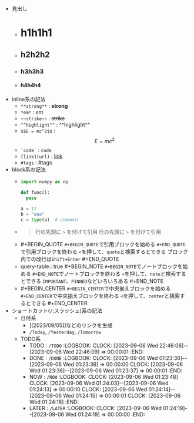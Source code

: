 - 見出し
	- # h1h1h1
	- ## h2h2h2
	- ### h3h3h3
	- #### h4h4h4
- inline系の記法
	- `**strong**` : **strong**
	- `*em*` : *em*
	- `~~strike~~` : ~~strike~~
	- `^^highlight^^` : ^^highlight^^
	- `$$E = mc^2$$` : $$E = mc^2$$
	- `` `code` ``  : `code`
	- `[link](url)` : [link](https://github.com/hachian/digital_garden)
	- `#tags`  : #tags
- block系の記法
	- ```python
	  import numpy as np
	  
	  def func():
	    pass
	  
	  a = 12
	  b = "aaa"
	  c = type(a)  # comment
	  ```
	- > 行の先頭に `>` を付けて引用
	  > 行の先頭に `>` を付けて引用
	- #+BEGIN_QUOTE
	  `#+BEGIN_QUOTE`で引用ブロックを始める
	  `#+END_QUOTE`で引用ブロックを終わる
	  `<`を押して、`quote`と検索するとできる
	  ブロック内での改行は`Shift+Enter`
	  #+END_QUOTE
	- query-table:: true
	  #+BEGIN_NOTE
	  `#+BEGIN_NOTE`でノートブロックを始める
	  `#+END_NOTE`でノートブロックを終わる
	  `<`を押して、`note`と検索するとできる
	  `IMPORTANT`、`PINNED`などいろいろある
	  #+END_NOTE
	- #+BEGIN_CENTER
	  `#+BEGIN_CENTER`で中央揃えブロックを始める
	  `#+END_CENTER`で中央揃えブロックを終わる
	  `<`を押して、`center`と検索するとできる
	  #+END_CENTER
- ショートカット(`/`;スラッシュ)系の記法
	- 日付系
		- [[2023/09/05]]などのリンクを生成
		- `/Today`, `/Yesterday`, `/Tomorrow`
	- TODO系
		- TODO : `/TODO`
		  :LOGBOOK:
		  CLOCK: [2023-09-06 Wed 22:46:08]--[2023-09-06 Wed 22:46:09] =>  00:00:01
		  :END:
		- DONE : `/DONE`
		  :LOGBOOK:
		  CLOCK: [2023-09-06 Wed 01:23:36]--[2023-09-06 Wed 01:23:36] =>  00:00:00
		  CLOCK: [2023-09-06 Wed 01:23:36]--[2023-09-06 Wed 01:23:37] =>  00:00:01
		  :END:
		- NOW : `/NOW`
		  :LOGBOOK:
		  CLOCK: [2023-09-06 Wed 01:23:48]
		  CLOCK: [2023-09-06 Wed 01:24:03]--[2023-09-06 Wed 01:24:13] =>  00:00:10
		  CLOCK: [2023-09-06 Wed 01:24:14]--[2023-09-06 Wed 01:24:15] =>  00:00:01
		  CLOCK: [2023-09-06 Wed 01:24:18]
		  :END:
		- LATER : `/LATER`
		  :LOGBOOK:
		  CLOCK: [2023-09-06 Wed 01:24:19]--[2023-09-06 Wed 01:24:19] =>  00:00:00
		  :END: